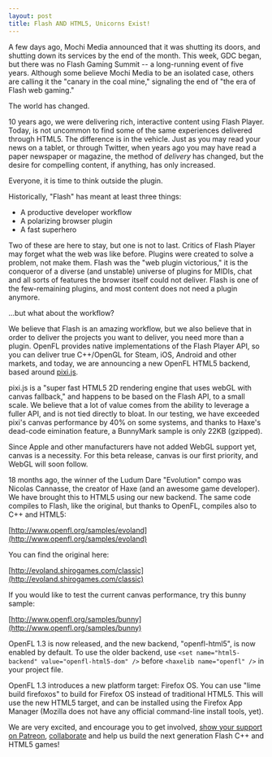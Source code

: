 ```yaml
---
layout: post
title: Flash AND HTML5, Unicorns Exist!
---
```

A few days ago, Mochi Media announced that it was shutting its doors, and shutting down its services by the end of the month. This week, GDC began, but there was no Flash Gaming Summit -- a long-running event of five years. Although some believe Mochi Media to be an isolated case, others are calling it the "canary in the coal mine," signaling the end of "the era of Flash web gaming."

The world has changed.

10 years ago, we were delivering rich, interactive content using Flash Player. Today, is not uncommon to find some of the same experiences delivered through HTML5. The difference is in the vehicle. Just as you may read your news on a tablet, or through Twitter, when years ago you may have read a paper newspaper or magazine, the method of _delivery_ has changed, but the desire for compelling content, if anything, has only increased.

Everyone, it is time to think outside the plugin.

Historically, "Flash" has meant at least three things:

 * A productive developer workflow
 * A polarizing browser plugin
 * A fast superhero

Two of these are here to stay, but one is not to last. Critics of Flash Player may forget what the web was like before. Plugins were created to solve a problem, not make them. Flash was the "web plugin victorious," it is the conqueror of a diverse (and unstable) universe of plugins for MIDIs, chat and all sorts of features the browser itself could not deliver. Flash is one of the few-remaining plugins, and most content does not need a plugin anymore.

...but what about the workflow?

We believe that Flash is an amazing workflow, but we also believe that in order to deliver the projects you want to deliver, you need more than a plugin. OpenFL provides native implementations of the Flash Player API, so you can deliver true C++/OpenGL for Steam, iOS, Android and other markets, and today, we are announcing a new OpenFL HTML5 backend, based around [pixi.js](https://github.com/goodboydigital/pixi.js).

pixi.js is a "super fast HTML5 2D rendering engine that uses webGL with canvas fallback," and happens to be based on the Flash API, to a small scale. We believe that a lot of value comes from the ability to leverage a fuller API, and is not tied directly to bloat. In our testing, we have exceeded pixi's canvas performance by 40% on some systems, and thanks to Haxe's dead-code eimination feature, a BunnyMark sample is only 22KB (gzipped). 

Since Apple and other manufacturers have not added WebGL support yet, canvas is a necessity. For this beta release, canvas is our first priority, and WebGL will soon follow.

18 months ago, the winner of the Ludum Dare "Evolution" compo was Nicolas Cannasse, the creator of Haxe (and an awesome game developer). We have brought this to HTML5 using our new backend. The same code compiles to Flash, like the original, but thanks to OpenFL, compiles also to C++ and HTML5:

[http://www.openfl.org/samples/evoland](http://www.openfl.org/samples/evoland)

You can find the original here:

[http://evoland.shirogames.com/classic](http://evoland.shirogames.com/classic)

If you would like to test the current canvas performance, try this bunny sample:

[http://www.openfl.org/samples/bunny](http://www.openfl.org/samples/bunny)

OpenFL 1.3 is now released, and the new backend, "openfl-html5", is now enabled by default. To use the older backend, use `<set name="html5-backend" value="openfl-html5-dom" />` before `<haxelib name="openfl" />` in your project file.

OpenFL 1.3 introduces a new platform target: Firefox OS. You can use "lime build firefoxos" to build for Firefox OS instead of traditional HTML5. This will use the new HTML5 target, and can be installed using the Firefox App Manager (Mozilla does not have any official command-line install tools, yet).

We are very excited, and encourage you to get involved, [show your support on Patreon](http://patreon.com/openfl), [collaborate](https://github.com/openfl/openfl-html5) and help us build the next generation Flash C++ and HTML5 games!